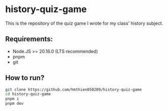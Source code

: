 # history-quiz-game

This is the repository of the quiz game I wrote for my class' history subject.

## Requirements:

- Node.JS >= 20.16.0 (LTS recommended)
- pnpm
- git

## How to run?

```sh
git clone https://github.com/hmthien050209/history-quiz-game
cd history-quiz-game
pnpm i
pnpm dev
```
